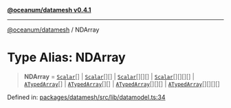 [**@oceanum/datamesh v0.4.1**](../README.md)

***

[@oceanum/datamesh](../README.md) / NDArray

# Type Alias: NDArray

> **NDArray** = [`Scalar`](Scalar.md)[] \| [`Scalar`](Scalar.md)[][] \| [`Scalar`](Scalar.md)[][][] \| [`Scalar`](Scalar.md)[][][][] \| [`ATypedArray`](ATypedArray.md)[] \| [`ATypedArray`](ATypedArray.md)[][] \| [`ATypedArray`](ATypedArray.md)[][][] \| [`ATypedArray`](ATypedArray.md)[][][][]

Defined in: [packages/datamesh/src/lib/datamodel.ts:34](https://github.com/oceanum-io/oceanum-js/blob/6ea95bc75340e32d4166044b1046d4453dd46745/packages/datamesh/src/lib/datamodel.ts#L34)
